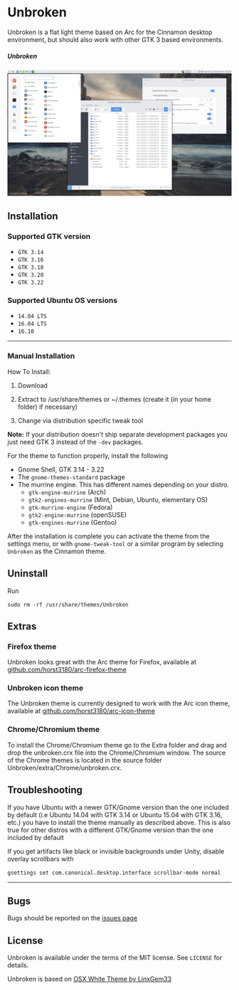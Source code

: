 # Unbroken

Unbroken is a flat light theme based on Arc for the Cinnamon desktop environment, but should also work with other GTK 3 based environments.

##### Unbroken

![A screenshot of the Unbroken theme](https://raw.githubusercontent.com/Raindeer44/unbroken/master/assets/img/preview.png)

## Installation

### Supported GTK version
  * `GTK 3.14`
  * `GTK 3.16`
  * `GTK 3.18`
  * `GTK 3.20`
  * `GTK 3.22`

### Supported Ubuntu OS versions
  * `14.04 LTS`
  * `16.04 LTS`
  * `16.10`

---

### Manual Installation

How To Install:

1. Download

2. Extract to /usr/share/themes or ~/.themes (create it (in your home folder) if necessary)

3. Change via distribution specific tweak tool


**Note:** If your distribution doesn't ship separate development packages you just need GTK 3 instead of the `-dev` packages.

For the theme to function properly, install the following
* Gnome Shell, GTK 3.14 - 3.22
* The `gnome-themes-standard` package
* The murrine engine. This has different names depending on your distro.
  * `gtk-engine-murrine` (Arch)
  * `gtk2-engines-murrine` (Mint, Debian, Ubuntu, elementary OS)
  * `gtk-murrine-engine` (Fedora)
  * `gtk2-engine-murrine` (openSUSE)
  * `gtk-engines-murrine` (Gentoo)


After the installation is complete you can activate the theme from the settings menu, or with `gnome-tweak-tool` or a similar program by selecting `Unbroken` as the Cinnamon theme.

## Uninstall

Run

```
sudo rm -rf /usr/share/themes/Unbroken
```

## Extras

### Firefox theme
Unbroken looks great with the Arc theme for Firefox, available at [github.com/horst3180/arc-firefox-theme](https://github.com/horst3180/arc-firefox-theme)

### Unbroken icon theme
The Unbroken theme is currently designed to work with the Arc icon theme, available at [github.com/horst3180/arc-icon-theme](https://github.com/horst3180/arc-icon-theme)

### Chrome/Chromium theme
To install the Chrome/Chromium theme go to the Extra folder and drag and drop the unbroken.crx file into the Chrome/Chromium window. The source of the Chrome themes is located in the source folder Unbroken/extra/Chrome/unbroken.crx.

## Troubleshooting

If you have Ubuntu with a newer GTK/Gnome version than the one included by default (i.e Ubuntu 14.04 with GTK 3.14 or Ubuntu 15.04 with GTK 3.16, etc.) you have to install the theme manually as described above.
This is also true for other distros with a different GTK/Gnome version than the one included by default

If you get artifacts like black or invisible backgrounds under Unity, disable overlay scrollbars with

```
gsettings set com.canonical.desktop.interface scrollbar-mode normal
```

---

## Bugs
Bugs should be reported on the [issues page](https://github.com/raindeer44/Unbroken/issues)

## License
Unbroken is available under the terms of the MIT license. See `LICENSE` for details.

Unbroken is based on [OSX White Theme by LinxGem33](https://github.com/LinxGem33/OSX-Arc-White)
